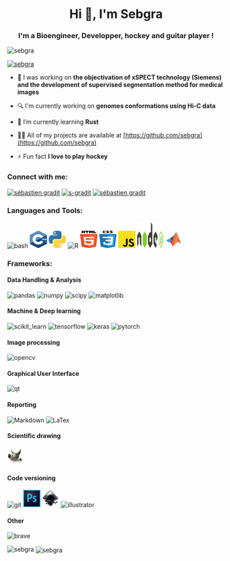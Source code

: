 <h1 align="center">Hi 👋, I'm Sebgra</h1>
<h3 align="center">I'm a Bioengineer, Developper, hockey and guitar player !</h3>

<p align="left"> <img src="https://komarev.com/ghpvc/?username=sebgra&label=Profile%20views&color=0e75b6&style=flat" alt="sebgra" /> </p>

<p align="left"> <a href="https://github.com/ryo-ma/github-profile-trophy"><img src="https://github-profile-trophy.vercel.app/?username=sebgra&theme=onedark" alt="sebgra" /></a> </p>

- 🔭 I was working on **the objectivation of xSPECT technology (Siemens) and the development of supervised segmentation method for medical images**

- :mag: I'm currently working on **genomes conformations using Hi-C data**

- 🌱 I’m currently learning **Rust**

- 👨‍💻 All of my projects are available at [https://github.com/sebgra](https://github.com/sebgra)

- ⚡ Fun fact **I love to play hockey**

<h3 align="left">Connect with me:</h3>
<p align="left">

<a href="https://linkedin.com/in/sebastien-gradit/" target="blank"><img align="center" src="https://cdn.jsdelivr.net/npm/simple-icons@3.0.1/icons/linkedin.svg" alt="sébastien gradit" height="30" width="40" /></a>
<a href="https://stackoverflow.com/users/10441276/s-gradit" target="blank"><img align="center" src="https://cdn.jsdelivr.net/npm/simple-icons@3.0.1/icons/stackoverflow.svg" alt="s-gradit" height="30" width="40" /></a>
<a href="https://kaggle.com/sbastiengradit" target="blank"><img align="center" src="https://cdn.jsdelivr.net/npm/simple-icons@3.0.1/icons/kaggle.svg" alt="sébastien gradit" height="30" width="40" /></a>
</p>

<h3 align="left">Languages and Tools:</h3>
<p align="left">
	<img src="https://www.vectorlogo.zone/logos/gnu_bash/gnu_bash-icon.svg" alt="bash" width="40" height="40"/>
	<img src="https://github.com/sebgra/Logos/blob/master/c-seeklogo.com.svg" alt="cplusplus" width="40" height="40"/> 
	<img src="https://github.com/sebgra/Logos/blob/master/python-seeklogo.com.svg" alt="python" width="40" height="40"/>
	<img src="https://www.vectorlogo.zone/logos/r-project/r-project-official.svg" alt="R" width="40" height="40"/>
	<img src="https://github.com/sebgra/Logos/blob/master/html5.svg" alt="html5" width="40" height="40"/> 
	<img src="https://github.com/sebgra/Logos/blob/master/css-5.svg" alt="css3" width="40" height="40"/>
	<img src="https://github.com/sebgra/Logos/blob/master/javascript-js-seeklogo.com.svg" alt="javascript" width="40" height="40"/> 
	<img src="https://github.com/sebgra/Logos/blob/master/nodejs.svg" alt="nodejs" width="60" height="60"/>
	<img src="https://github.com/sebgra/Logos/blob/master/file_type_matlab_icon_130398.svg" alt="matlab" width="40" height="40"/> 
	</p>

<h3 align="left">Frameworks:</h3>

<h4 align="left">Data Handling & Analysis</h4>
	<img src="https://upload.wikimedia.org/wikipedia/commons/2/22/Pandas_mark.svg" alt="pandas" width="40" height="40"/>
    <img src="https://www.vectorlogo.zone/logos/numpy/numpy-icon.svg" alt="numpy" width="40" height="40"/>
	<img src="https://upload.wikimedia.org/wikipedia/commons/b/b2/SCIPY_2.svg" alt="scipy" width="40" height="40"/>
	<img src="https://upload.wikimedia.org/wikipedia/commons/0/01/Created_with_Matplotlib-logo.svg" alt="matplotlib" width="40" height="40"/>


<h4 align="left">Machine & Deep learning</h4>
	<img src="https://upload.wikimedia.org/wikipedia/commons/0/05/Scikit_learn_logo_small.svg" alt="scikit_learn" width="40" height="40"/>
	<img src="https://www.vectorlogo.zone/logos/tensorflow/tensorflow-icon.svg" alt="tensorflow" width="40" height="40"/>
	<img src="https://upload.wikimedia.org/wikipedia/commons/a/ae/Keras_logo.svg" alt="keras" width="40" height="40"/>
	<img src="https://www.vectorlogo.zone/logos/pytorch/pytorch-icon.svg" alt="pytorch" width="40" height="40"/>


<h4 align="left">Image processing</h4>
	<img src="https://www.vectorlogo.zone/logos/opencv/opencv-icon.svg" alt="opencv" width="40" height="40"/>

<h4 align="left">Graphical User Interface</h4>
	<img src="https://upload.wikimedia.org/wikipedia/commons/0/0b/Qt_logo_2016.svg" alt="qt" width="40" height="40"/>

<h4 align="left">Reporting</h4>
    <img src="https://www.vectorlogo.zone/logos/markdown-here/markdown-here-icon.svg" alt = "Markdown" width  = "40" height = "40">
    <img src="https://github.com/detain/svg-logos/blob/master/svg/latex.svg" alt = "LaTex" width  = "40" height = "40">

<h4 align="left">Scientific drawing</h4>
	<img src="https://github.com/sebgra/Logos/blob/master/GIMP_Icon.svg" alt="gimp" width="40" height="40"/> 	

<h4 align="left">Code versioning</h4>
	<img src="https://www.vectorlogo.zone/logos/git-scm/git-scm-icon.svg" alt="git" width="40" height="40"/> 
    <img src="https://github.com/sebgra/Logos/blob/master/photoshop-cc.svg" alt="photoshop" width="40" height="40"/>
    <img src="https://github.com/sebgra/Logos/blob/master/Inkscape_Logo.svg" alt="inkscape" width="40" height="40"/>
    <img src="https://www.vectorlogo.zone/logos/adobe_illustrator/adobe_illustrator-icon.svg" alt="illustrator" width="40" height="40"/>  


<h4 align="left">Other</h4>
	<img src="https://www.vectorlogo.zone/logos/brave/brave-icon.svg" alt="brave" width="40" height="40"/>



<p><img align="left" src="https://github-readme-stats.vercel.app/api/top-langs?username=sebgra&show_icons=true&locale=en&layout=compact&title_color=fff&icon_color=79ff97&text_color=9f9f9f&bg_color=151515" alt="sebgra" /></p>

<p>&nbsp;<img align="center" src="https://github-readme-stats.vercel.app/api?username=sebgra&show_icons=true&locale=en&title_color=fff&icon_color=79ff97&text_color=9f9f9f&bg_color=151515" alt="sebgra" /></p>

